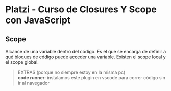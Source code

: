 # Platzi - Curso de Closures Y Scope con JavaScript
  
## Scope  
Alcance de una variable dentro del código. Es el que se encarga de definir a qué bloques de código puede acceder una variable. Existen el scope local y el scope global.  
  
> EXTRAS (porque no siempre estoy en la misma pc)  
> **code runner**: instalamos este plugin en vscode para correr código sin ir al navegador